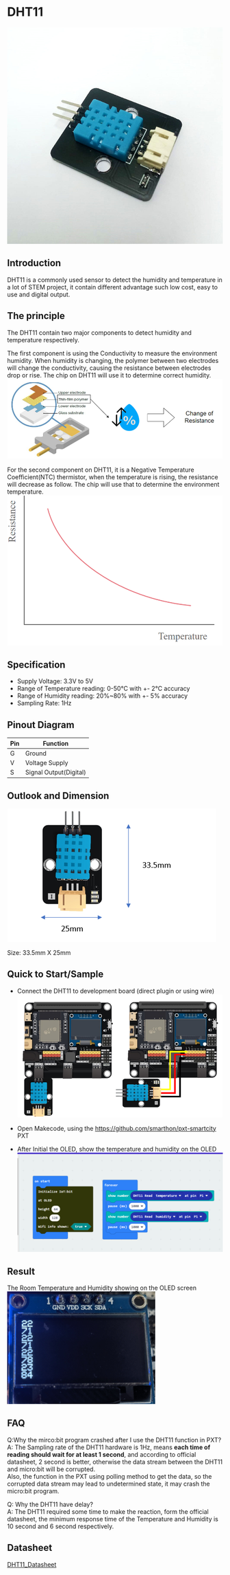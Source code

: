 # DHT11

![pic_50](images/DHT11_0.png)
## Introduction
DHT11 is a commonly used sensor to detect the humidity and temperature in a lot of STEM project, it contain different advantage such low cost, easy to use and digital output. 
<P>


## The principle
The DHT11 contain two major components to detect humidity and temperature respectively. <P>
The first component is using the Conductivity to measure the environment humidity. When humidity is changing, the polymer between two electrodes will change the conductivity, causing the resistance between electrodes drop or rise. The chip on DHT11 will use it to determine correct humidity.<BR>
![auto_fit](images/DHT11_1.png)

For the second component on DHT11, it is a Negative Temperature Coefficient(NTC) thermistor, when the temperature is rising, the resistance will decrease as follow. The chip will use that to determine the environment temperature.
![pic_70](images/DHT11_2.png)

## Specification 
* Supply Voltage: 3.3V to 5V
* Range of Temperature reading: 0-50°C with +- 2°C accuracy
* Range of Humidity reading: 20%~80% with +- 5% accuracy
* Sampling Rate: 1Hz

## Pinout Diagram

|Pin|Function|
|--|--|
|G|Ground|
|V|Voltage Supply|
|S|Signal Output(Digital)|

## Outlook and Dimension
![pic_60](images/DHT11_3.png)

Size: 33.5mm X 25mm

## Quick to Start/Sample

* Connect the DHT11 to development board (direct plugin or using wire)
![auto_fit](images/DHT11_4.png)<P>

* Open Makecode, using the https://github.com/smarthon/pxt-smartcity PXT <P>

* After Initial the OLED, show the temperature and humidity on the OLED
![auto_fit](images/DHT11_5.png)

## Result

The Room Temperature and Humidity showing on the OLED screen
![pic_50](images/DHT11_6.png)

## FAQ

Q:Why the mirco:bit program crashed after I use the DHT11 function in PXT?<BR>
A: The Sampling rate of the DHT11 hardware is 1Hz, means <B>each time of reading should wait for at least 1 second</B>, and according to official datasheet, 2 second is better, otherwise the data stream between the DHT11 and micro:bit will be corrupted. <BR>Also, the function in the PXT using polling method to get the data, so the corrupted data stream may lead to undetermined state, it may crash the micro:bit program.<P>

Q: Why the DHT11 have delay?<BR>
A: The DHT11 required some time to make the reaction, form the official datasheet, the minimum response time of the Temperature and Humidity is 10 second and 6 second respectively.<P>

## Datasheet

[DHT11_Datasheet](https://www.mouser.com/datasheet/2/758/DHT11-Technical-Data-Sheet-Translated-Version-1143054.pdf)
